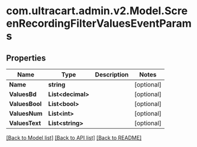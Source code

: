 
# com.ultracart.admin.v2.Model.ScreenRecordingFilterValuesEventParams

## Properties

Name | Type | Description | Notes
------------ | ------------- | ------------- | -------------
**Name** | **string** |  | [optional] 
**ValuesBd** | **List&lt;decimal&gt;** |  | [optional] 
**ValuesBool** | **List&lt;bool&gt;** |  | [optional] 
**ValuesNum** | **List&lt;int&gt;** |  | [optional] 
**ValuesText** | **List&lt;string&gt;** |  | [optional] 

[[Back to Model list]](../README.md#documentation-for-models)
[[Back to API list]](../README.md#documentation-for-api-endpoints)
[[Back to README]](../README.md)


